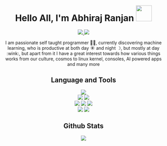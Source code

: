 <h1 align='center'>
  Hello All, I'm Abhiraj Ranjan 
  <img src="https://media.giphy.com/media/hvRJCLFzcasrR4ia7z/giphy.gif" width="50px">
</h1>

<div align='center'>
  <a href='mailto:abhirajranjan456@gmail.com'>
    <img src='https://img.shields.io/badge/Gmail-D14836?style=for-the-badge&logo=gmail&logoColor=white' />
  </a>
  <a href='https://quora.com/abhiraj-ranjan-2'>
    <img src='https://img.shields.io/badge/Quora-%23B92B27.svg?&style=for-the-badge&logo=Quora&logoColor=white' />
  </a> 
</div>

<p align='center'>I am passionate self taught programmer 👨‍💻, currently discovering machine learning, who is productive at both day ☀️️ and night ☽, but mostly at day :wink:, but apart from it I have a great interest towards how various things works from our culture, cosmos to linux kernel, consoles, AI powered apps and many more </p>

<h2 align="center">Language and Tools</h2>
<!--- language --->
<div align='center'>
  <a>
    <img src='https://img.shields.io/badge/Python-3776AB?style=for-the-badge&logo=python&logoColor=white' />
  </a>
</div>
<!--- OS --->
<div align='center'>
  <a>
    <img src='https://img.shields.io/badge/Windows-0078D6?style=for-the-badge&logo=windows&logoColor=white' />
  </a>
  <a>
    <img src='https://img.shields.io/badge/Linux-FCC624?style=for-the-badge&logo=linux&logoColor=black' />
  </a>
</div>
<!--- frameworks --->
<div align='center'>
  <a>
    <img src='https://img.shields.io/badge/Jupyter-F37626.svg?&style=for-the-badge&logo=Jupyter&logoColor=white' />
  </a>
  <a>
    <img src='https://img.shields.io/badge/Git-F05032?style=for-the-badge&logo=git&logoColor=white' />
  </a>
  <a>
    <img src='https://img.shields.io/badge/Qt-41CD52?style=for-the-badge&logo=qt&logoColor=white' />
  </a>
</div>
<!--- clouds --->
<div align='center'>
  <a>
    <img src='https://img.shields.io/badge/replit-667881?style=for-the-badge&logo=replit&logoColor=white' />
  </a>
  <a>
    <img src='https://img.shields.io/badge/Heroku-430098?style=for-the-badge&logo=heroku&logoColor=white' />
  </a>
</div>

<!--
<h2 align="center">Some of my projects</h2>
<div align='center'>
  <a href="https://github.com/abhirajranjan/aloraDE">
    <img align ='center' src="https://github-readme-stats.vercel.app/api/pin/?username=abhirajranjan&repo=aloraDE&show_icons=true&theme=radical&show_owner=true" width="450" />
  </a>
  <a href="https://github.com/abhirajranjan/alora-share">
    <img align ='center' src="https://github-readme-stats.vercel.app/api/pin/?username=abhirajranjan&repo=alora-share&show_icons=true&theme=radical&show_owner=true" width="450" />
  </a>
  <a href='https://github.com/abhirajranjan/zerm'>
    <img align ='center' src='https://github-readme-stats.vercel.app/api/pin/?username=abhirajranjan&repo=zerm&show_icons=true&theme=radical&show_owner=true' width="450" />
  </a>
</div>
-->

<h2 align="center">Github Stats</h2>
<div align='center'>
<img src="https://github-readme-stats.vercel.app/api?username=abhirajranjan&hide=contribs,prs&show_icons=true&theme=radical" />
</div>
